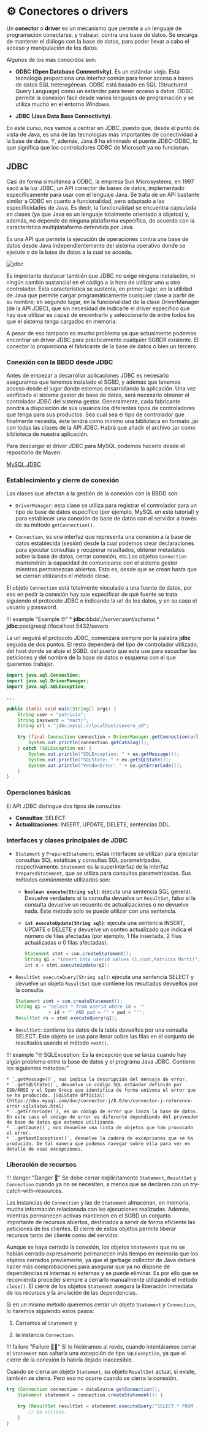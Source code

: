 # ⚙️ Conectores o drivers

Un **conector** o **driver** es un mecanismo que permite a un lenguaje de programación conectarse, y trabajar, contra una base de datos. Se encarga de mantener el diálogo con la base de datos, para poder llevar a cabo el acceso y manipulación de los datos.

Algunos de los más conocidos son:

+ **ODBC (Open Database Connectivity)**. Es un estándar viejo. Esta tecnología proporciona una interfaz común para tener acceso a bases de datos SQL heterogéneas. ODBC está basado en SQL (Structured Query Language) como un estándar para tener acceso a datos. ODBC permite la conexión fácil desde varios lenguajes de programación y se utiliza mucho en el entorno Windows.

+ **JDBC (Java Data Base Connectivity)**.

En este curso, nos vamos a centrar en JDBC, puesto que, desde el punto de vista de Java, es una de las tecnologías más importantes de conectividad a la base de datos. Y, además, Java 8 ha eliminado el puente JDBC-ODBC, lo que significa que los controladores ODBC de Microsoft ya no funcionan.

## JDBC

Casi de forma simultánea a ODBC, la empresa Sun Microsystems, en 1997 sacó a la luz JDBC, un API conector de bases de datos, implementado específicamente para usar con el lenguaje Java. Se trata de un API bastante similar a ODBC en cuanto a funcionalidad, pero adaptado a las especificidades de Java. Es decir, la funcionalidad se encuentra capsulada en clases (ya que Java es un lenguaje totalmente orientado a objetos) y, además, no depende de ninguna plataforma específica, de acuerdo con la característica multiplataforma defendida por Java.

Es una API que permite la ejecución de operaciones contra una base de datos desde Java independientemente del sistema operativo donde se ejecute o de la base de datos a la cual se acceda.

![jdbc](../img/ud10/4jdbc.png)

Es importante destacar también que JDBC no exige ninguna instalación, ni ningún cambio sustancial en el código a la hora de utilizar uno u otro controlador. Esta característica se sustenta, en primer lugar, en la utilidad de Java que permite cargar programáticamente cualquier clase a partir de su nombre; en segundo lugar, en la funcionalidad de la clase DriverManager (de la API JDBC), que sin necesidad de indicarle el driver específico que hay que utilizar es capaz de encontrarlo y seleccionarlo de entre todos los que el sistema tenga cargados en memoria.

A pesar de eso tampoco es mucho problema ya que actualmente podemos encontrar un driver JDBC para prácticamente cualquier SGBDR existente. El conector lo proporciona el fabricante de la base de datos o bien un tercero.

### Conexión con la BBDD desde JDBC

Antes de empezar a desarrollar aplicaciones JDBC es necesario aseguramos que tenemos instalado el SGBD, y además que tenemos acceso desde el lugar donde estemos desarrollando la aplicación.
Una vez verificado el sistema gestor de base de datos, será necesario obtener el controlador JDBC del sistema gestor. Generalmente, cada fabricante pondrá a disposición de sus usuarios los diferentes tipos de controladores que tenga para sus productos.
Sea cual sea el tipo de controlador que finalmente necesita, éste tendrá como mínimo una biblioteca en formato .jar con todas las clases de la API JDBC. Habrá que añadir el archivo .jar como biblioteca de nuestra aplicación.

Para descargar el driver JDBC para MySQL podemos hacerlo desde el repositorio de Maven:

[MySQL JDBC](https://mvnrepository.com/artifact/mysql/mysql-connector-java)

### Establecimiento y cierre de conexión

Las clases que afectan a la gestión de la conexión con la BBDD son:

+ `DriverManager`: esta clase se utiliza para registrar el controlador para un tipo de base de datos específico (por ejemplo, MySQL en este tutorial) y para establecer una conexión de base de datos con el servidor a través de su método `getConnection()`.

+ `Connection`, es una interfaz que representa una conexión a la base de datos establecida (sesión) desde la cual podemos crear declaraciones para ejecutar consultas y recuperar resultados, obtener metadatos sobre la base de datos, cerrar conexión, etc.Los objetos `Connection` mantendrán la capacidad de comunicarse con el sistema gestor mientras permanezcan abiertos. Esto es, desde que se crean hasta que se cierran utilizando el método close.

El objeto `Connection` está totalmente vinculado a una fuente de datos, por eso en pedir la conexión hay que especificar de qué fuente se trata siguiendo el protocolo JDBC e indicando la url de los datos, y en su caso el usuario y password.

!!! example "Example 🤓"
    * **jdbc**:*bbdd*://_server_:_port_/_schema_
    * **jdbc**:postgresql://localhost:5432/severo

La url seguirá el protocolo JDBC, comenzará siempre por la palabra **jdbc** seguida de dos puntos. El resto dependerá del tipo de controlador utilizado, del host donde se aloje el SGBD, del puerto que este use para escuchar las peticiones y del nombre de la base de datos o esquema con el que queremos trabajar.

```java
import java.sql.Connection;
import java.sql.DriverManager;
import java.sql.SQLException;

...

public static void main(String[] args) {
    String user = "patricia";
    String password = "marti";
    String url = "jdbc:mysql://localhost/severo_ad";

    try (final Connection connection = DriverManager.getConnection(url, user, password)) {
        System.out.println(connection.getCatalog());
    } catch (SQLException ex) {
        System.out.println("SQLException: " + ex.getMessage());
        System.out.println("SQLState: " + ex.getSQLState());
        System.out.println("VendorError: " + ex.getErrorCode());
    }
}
```

### Operaciones básicas

El API JDBC distingue dos tipos de consultas:

+ **Consultas**: SELECT
+ **Actualizaciones**: INSERT, UPDATE, DELETE, sentencias DDL.

### Interfaces y clases principales de JDBC

- `Statement` y `PreparedStatement`: estas interfaces se utilizan para ejecutar consultas SQL estáticas y consultas SQL parametrizadas, respectivamente. `Statement` es la superinterfaz de la interfaz `PreparedStatement`, que se utiliza para consultas parametrizadas. Sus métodos comúnmente utilizados son:
    - **`boolean execute(String sql)`**: ejecuta una sentencia SQL general. Devuelve verdadero si la consulta devuelve un `ResultSet`, falso si la consulta devuelve un recuento de actualizaciones o no devuelve nada. Este método solo se puede utilizar con una sentencia.
    - **`int executeUpdate(String sql)`**: ejecuta una sentencia INSERT, UPDATE o DELETE y devuelve un conteo actualizado que indica el número de filas afectadas (por ejemplo, 1 fila insertada, 2 filas actualizadas o 0 filas afectadas).

        ```java hl_lines='3'
        Statement stmt = con.createStatement();
        String q1 = "insert into userid values (1,root,Patricia Marti)";
        int x = stmt.executeUpdate(q1);
        ```

- `ResultSet executeQuery(String sql)`: ejecuta una sentencia SELECT y devuelve un objeto `ResultSet` que contiene los resultados devueltos por la consulta.

    ```java hl_lines='4'
    Statement stmt = con.createStatement();
    String q1 = "select * from userid where id = '" 
                + id + "' AND pwd = '" + pwd + "'";
    ResultSet rs = stmt.executeQuery(q1);
    ```

- `ResultSet`: contiene los datos de la tabla devueltos por una consulta SELECT. Este objeto se usa para iterar sobre las filas en el conjunto de resultados usando el método `next()`.

!!! example "🤓 SQLException: Es la excepción que se lanza cuando hay algún problema entre la base de datos y el programa Java JDBC. Contiene los siguientes métodos:"

    * `.getMessage()`, nos indica la descripción del mensaje de error.
    * `.getSQLState()`, devuelve un código SQL estándar definido por ISO/ANSI y el Open Group que identifica de forma unívoca el error que se ha producido. [SQLState Official](https://dev.mysql.com/doc/connector-j/8.0/en/connector-j-reference-error-sqlstates.html)
    * `.getErrorCode(`), es un código de error que lanza la base de datos. En este caso el código de error es diferente dependiendo del proveedor de base de datos que estemos utilizando.
    * `.getCause()`, nos devuelve una lista de objetos que han provocado el error.
    * `.getNextException()`, devuelve la cadena de excepciones que se ha producido. De tal manera que podemos navegar sobre ella para ver en detalle de esas excepciones.

### Liberación de recursos

!!! danger "Danger 😬"
    Se debe cerrar explícitamente `Statement`, `ResultSet` y `Connection` cuando ya no se necesiten, a menos que se declaren con un try-catch-with-resources.

Las instancias de `Connection` y las de `Statement` almacenan, en memoria, mucha información relacionada con las ejecuciones realizadas. Además, mientras permanecen activas mantienen en el SGBD un conjunto importante de recursos abiertos, destinados a servir de forma eficiente las peticiones de los clientes. El cierre de estos objetos permite liberar recursos tanto del cliente como del servidor.

Aunque se haya cerrado la conexión, los objetos `Statements` que no se habían cerrado expresamente permanecen más tiempo en memoria que los objetos cerrados previamente, ya que el garbage collector de Java deberá hacer más comprobaciones para asegurar que ya no dispone de dependencias ni internas ni externas y se puede eliminar.
Es por ello que se recomienda proceder siempre a cerrarlo manualmente utilizando el método `close()`. El cierre de los objetos `Statement` asegura la liberación inmediata de los recursos y la anulación de las dependencias.

Si en un mismo método queremos cerrar un objeto `Statement` y `Connection`, lo haremos siguiendo estos pasos:

1.  Cerramos el `Statement` y

2.  la instancia `Connection`.

!!! failure "Failure 😵‍💫"
    Si lo hiciéramos al revés, cuando intentáramos cerrar el `Statement` nos saltaría una excepción de tipo `SQLException`, ya que el cierre de la conexión lo habría dejado inaccesible.

Cuando se cierra un objeto `Statement`, su objeto `ResultSet` actual, si existe, también se cierra. Pero eso no ocurre cuando se cierra la conexión.

```java
try (Connection connection = dataSource.getConnection();
    Statement statement = connection.createStatement()) {

    try (ResultSet resultSet = statement.executeQuery("SELECT * FROM ....")) {
        // Do actions.
    }
}
```
